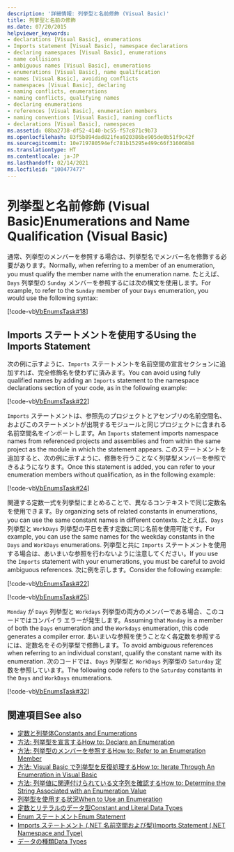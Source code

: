```yaml
---
description: '詳細情報: 列挙型と名前修飾 (Visual Basic)'
title: 列挙型と名前の修飾
ms.date: 07/20/2015
helpviewer_keywords:
- declarations [Visual Basic], enumerations
- Imports statement [Visual Basic], namespace declarations
- declaring namespaces [Visual Basic], enumerations
- name collisions
- ambiguous names [Visual Basic], enumerations
- enumerations [Visual Basic], name qualification
- names [Visual Basic], avoiding conflicts
- namespaces [Visual Basic], declaring
- naming conflicts, enumerations
- naming conflicts, qualifying names
- declaring enumerations
- references [Visual Basic], enumeration members
- naming conventions [Visual Basic], naming conflicts
- declarations [Visual Basic], namespaces
ms.assetid: 08ba2738-df52-4140-bc55-f57c871c9b73
ms.openlocfilehash: 83f5b894dad821fea920386be905de0b51f9c42f
ms.sourcegitcommit: 10e719780594efc781b15295e499c66f316068b8
ms.translationtype: HT
ms.contentlocale: ja-JP
ms.lasthandoff: 02/14/2021
ms.locfileid: "100477477"
---
```

# <a name="enumerations-and-name-qualification-visual-basic"></a><span data-ttu-id="fc5c4-103">列挙型と名前修飾 (Visual Basic)</span><span class="sxs-lookup"><span data-stu-id="fc5c4-103">Enumerations and Name Qualification (Visual Basic)</span></span>

<span data-ttu-id="fc5c4-104">通常、列挙型のメンバーを参照する場合は、列挙型名でメンバー名を修飾する必要があります。</span><span class="sxs-lookup"><span data-stu-id="fc5c4-104">Normally, when referring to a member of an enumeration, you must qualify the member name with the enumeration name.</span></span> <span data-ttu-id="fc5c4-105">たとえば、`Days` 列挙型の `Sunday` メンバーを参照するには次の構文を使用します。</span><span class="sxs-lookup"><span data-stu-id="fc5c4-105">For example, to refer to the `Sunday` member of your `Days` enumeration, you would use the following syntax:</span></span>  
  
 [!code-vb[VbEnumsTask#18](~/samples/snippets/visualbasic/VS_Snippets_VBCSharp/VbEnumsTask/VB/Class2.vb#18)]  
  
## <a name="using-the-imports-statement"></a><span data-ttu-id="fc5c4-106">Imports ステートメントを使用する</span><span class="sxs-lookup"><span data-stu-id="fc5c4-106">Using the Imports Statement</span></span>  

 <span data-ttu-id="fc5c4-107">次の例に示すように、`Imports` ステートメントを名前空間の宣言セクションに追加すれば、完全修飾名を使わずに済みます。</span><span class="sxs-lookup"><span data-stu-id="fc5c4-107">You can avoid using fully qualified names by adding an `Imports` statement to the namespace declarations section of your code, as in the following example:</span></span>  
  
 [!code-vb[VbEnumsTask#22](~/samples/snippets/visualbasic/VS_Snippets_VBCSharp/VbEnumsTask/VB/Class1.vb#22)]  
  
 <span data-ttu-id="fc5c4-108">`Imports` ステートメントは、参照先のプロジェクトとアセンブリの名前空間名、およびこのステートメントが出現するモジュールと同じプロジェクトに含まれる名前空間名をインポートします。</span><span class="sxs-lookup"><span data-stu-id="fc5c4-108">An `Imports` statement imports namespace names from referenced projects and assemblies and from within the same project as the module in which the statement appears.</span></span> <span data-ttu-id="fc5c4-109">このステートメントを追加すると、次の例に示すように、修飾を行うことなく列挙型メンバーを参照できるようになります。</span><span class="sxs-lookup"><span data-stu-id="fc5c4-109">Once this statement is added, you can refer to your enumeration members without qualification, as in the following example:</span></span>  
  
 [!code-vb[VbEnumsTask#24](~/samples/snippets/visualbasic/VS_Snippets_VBCSharp/VbEnumsTask/VB/Class1.vb#24)]  
  
 <span data-ttu-id="fc5c4-110">関連する定数一式を列挙型にまとめることで、異なるコンテキストで同じ定数名を使用できます。</span><span class="sxs-lookup"><span data-stu-id="fc5c4-110">By organizing sets of related constants in enumerations, you can use the same constant names in different contexts.</span></span> <span data-ttu-id="fc5c4-111">たとえば、`Days` 列挙型と `WorkDays` 列挙型の平日を表す定数に同じ名前を使用可能です。</span><span class="sxs-lookup"><span data-stu-id="fc5c4-111">For example, you can use the same names for the weekday constants in the `Days` and `WorkDays` enumerations.</span></span> <span data-ttu-id="fc5c4-112">列挙型と共に `Imports` ステートメントを使用する場合は、あいまいな参照を行わないように注意してください。</span><span class="sxs-lookup"><span data-stu-id="fc5c4-112">If you use the `Imports` statement with your enumerations, you must be careful to avoid ambiguous references.</span></span> <span data-ttu-id="fc5c4-113">次に例を示します。</span><span class="sxs-lookup"><span data-stu-id="fc5c4-113">Consider the following example:</span></span>  
  
 [!code-vb[VbEnumsTask#22](~/samples/snippets/visualbasic/VS_Snippets_VBCSharp/VbEnumsTask/VB/Class1.vb#22)]  
  
 [!code-vb[VbEnumsTask#25](~/samples/snippets/visualbasic/VS_Snippets_VBCSharp/VbEnumsTask/VB/Class1.vb#25)]  
  
 <span data-ttu-id="fc5c4-114">`Monday` が `Days` 列挙型と `Workdays` 列挙型の両方のメンバーである場合、このコードではコンパイラ エラーが発生します。</span><span class="sxs-lookup"><span data-stu-id="fc5c4-114">Assuming that `Monday` is a member of both the `Days` enumeration and the `Workdays` enumeration, this code generates a compiler error.</span></span> <span data-ttu-id="fc5c4-115">あいまいな参照を使うことなく各定数を参照するには、定数名をその列挙型で修飾します。</span><span class="sxs-lookup"><span data-stu-id="fc5c4-115">To avoid ambiguous references when referring to an individual constant, qualify the constant name with its enumeration.</span></span> <span data-ttu-id="fc5c4-116">次のコードでは、`Days` 列挙型と `WorkDays` 列挙型の `Saturday` 定数を参照しています。</span><span class="sxs-lookup"><span data-stu-id="fc5c4-116">The following code refers to the `Saturday` constants in the `Days` and `WorkDays` enumerations.</span></span>  
  
 [!code-vb[VbEnumsTask#32](~/samples/snippets/visualbasic/VS_Snippets_VBCSharp/VbEnumsTask/VB/Class2.vb#32)]  
  
## <a name="see-also"></a><span data-ttu-id="fc5c4-117">関連項目</span><span class="sxs-lookup"><span data-stu-id="fc5c4-117">See also</span></span>

- [<span data-ttu-id="fc5c4-118">定数と列挙体</span><span class="sxs-lookup"><span data-stu-id="fc5c4-118">Constants and Enumerations</span></span>](../../../language-reference/constants-and-enumerations.md)
- [<span data-ttu-id="fc5c4-119">方法: 列挙型を宣言する</span><span class="sxs-lookup"><span data-stu-id="fc5c4-119">How to: Declare an Enumeration</span></span>](how-to-declare-enumerations.md)
- [<span data-ttu-id="fc5c4-120">方法: 列挙型のメンバーを参照する</span><span class="sxs-lookup"><span data-stu-id="fc5c4-120">How to: Refer to an Enumeration Member</span></span>](how-to-refer-to-an-enumeration-member.md)
- [<span data-ttu-id="fc5c4-121">方法: Visual Basic で列挙型を反復処理する</span><span class="sxs-lookup"><span data-stu-id="fc5c4-121">How to: Iterate Through An Enumeration in Visual Basic</span></span>](how-to-iterate-through-an-enumeration.md)
- [<span data-ttu-id="fc5c4-122">方法: 列挙値に関連付けられている文字列を確認する</span><span class="sxs-lookup"><span data-stu-id="fc5c4-122">How to: Determine the String Associated with an Enumeration Value</span></span>](how-to-determine-the-string-associated-with-an-enumeration-value.md)
- [<span data-ttu-id="fc5c4-123">列挙型を使用する状況</span><span class="sxs-lookup"><span data-stu-id="fc5c4-123">When to Use an Enumeration</span></span>](when-to-use-an-enumeration.md)
- [<span data-ttu-id="fc5c4-124">定数とリテラルのデータ型</span><span class="sxs-lookup"><span data-stu-id="fc5c4-124">Constant and Literal Data Types</span></span>](constant-and-literal-data-types.md)
- [<span data-ttu-id="fc5c4-125">Enum ステートメント</span><span class="sxs-lookup"><span data-stu-id="fc5c4-125">Enum Statement</span></span>](../../../language-reference/statements/enum-statement.md)
- [<span data-ttu-id="fc5c4-126">Imports ステートメント (.NET 名前空間および型)</span><span class="sxs-lookup"><span data-stu-id="fc5c4-126">Imports Statement (.NET Namespace and Type)</span></span>](../../../language-reference/statements/imports-statement-net-namespace-and-type.md)
- [<span data-ttu-id="fc5c4-127">データの種類</span><span class="sxs-lookup"><span data-stu-id="fc5c4-127">Data Types</span></span>](../../../language-reference/data-types/index.md)
